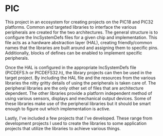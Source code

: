 # PIC

This project in an ecosystem for creating projects on the PIC18 and PIC32 platforms. Common and targeted libraries to interface the various peripherals are created for the two architectures. The general structure is to configure the IncSystemDefs files for a given chip and implementation. This file acts as a hardware abstraction layer (HAL), creating friendly/common names that the libraries are built around and assigning them to specific pins. Additionally, blocks of defines can be enabled to implement specific peripherals. 

Once the HAL is configured in the appropriate IncSystemDefs file (PICDEFS.h or PICDEFS32.h), the library projects can then be used in the target project. By including the HAL file and the resources from the various libraries the nitty gritty details of using the peripherals is taken care of. The peripheral libraries are the only other set of files that are architecture dependent. The other libraries provide a platform independent method of using various sensors, displays and mechanical output devices. Some of these libraries make use of the peripheral libraries but it should be smart enough to figure out which implementation is active. 

Lastly, I've included a few projects that I've developed. These range from development projects I used to create the libraries to some application projects that utilize the libraries to achieve various things. 
